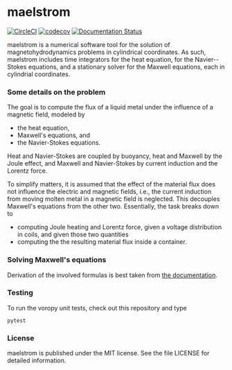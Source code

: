 # maelstrom

[![CircleCI](https://img.shields.io/circleci/project/github/nschloe/maelstrom.svg)](https://circleci.com/gh/nschloe/maelstrom)
[![codecov](https://codecov.io/gh/nschloe/maelstrom/branch/master/graph/badge.svg)](https://codecov.io/gh/nschloe/maelstrom)
[![Documentation Status](https://readthedocs.org/projects/maelstrom/badge/?version=latest)](https://readthedocs.org/projects/maelstrom/?badge=latest)

maelstrom is a numerical software tool for the solution of magnetohydrodynamics
problems in cylindrical coordinates.
As such, maelstrom includes time integrators for the heat equation, for the
Navier--Stokes equations, and a stationary solver for the Maxwell equations,
each in cylindrial coordinates.

### Some details on the problem

The goal is to compute the flux of a liquid metal under the influence of a
magnetic field, modeled by

  * the heat equation,
  * Maxwell's equations, and
  * the Navier-Stokes equations.

Heat and Navier-Stokes are coupled by buoyancy, heat and Maxwell by the Joule
effect, and Maxwell and Navier-Stokes by current induction and the Lorentz
force.

To simplify matters, it is assumed that the effect of the material flux does
not influence the electric and magnetic fields, i.e., the current induction
from moving molten metal in a magnetic field is neglected. This decouples
Maxwell's equations from the other two. Essentially, the task breaks down to

 * computing Joule heating and Lorentz force, given a voltage distribution in
   coils, and given those two quantities
 * computing the the resulting material flux inside a container.

### Solving Maxwell's equations

Derivation of the involved formulas is best taken from [the
documentation](https://maelstrom.readthedocs.io/en/master/maelstrom.maxwell.html).




### Testing

To run the voropy unit tests, check out this repository and type
```
pytest
```

### License

maelstrom is published under the MIT license. See the file LICENSE for detailed
information.
